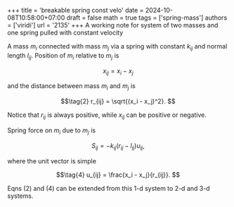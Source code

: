 +++
title = 'breakable spring const velo'
date = 2024-10-08T10:58:00+07:00
draft = false
math = true
tags = ['spring-mass']
authors = ['viridi']
url = '2135'
+++
A working note for system of two masses and one spring pulled with constant velocity<!--more-->

A mass $m_i$ connected with mass $m_j$ via a spring with constant $k_{ij}$ and normal length $l_{ij}$. Position of $m_i$ relative to $m_j$ is

$$\tag{1}
x_{ij} = x_i - x_j
$$

and the distance between mass $m_i$ and $m_j$ is

$$\tag{2}
r_{ij} = \sqrt{(x_i - x_j)^2}.
$$

Notice that $r_{ij}$ is always positive, while $x_{ij}$ can be positive or negative.

Spring force on $m_i$ due to $m_j$ is

$$\tag{3}
S_{ij} = -k_{ij}(r_{ij} - l_{ij}) u_{ij},
$$

where the unit vector is simple

$$\tag{4}
u_{ij} = \frac{x_i - x_j}{r_{ij}}.
$$

Eqns (2) and (4) can be extended from this 1-d system to 2-d and 3-d systems.
